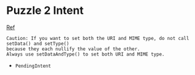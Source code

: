 # Puzzle 2 Intent

[Ref](http://developer.android.com/guide/components/intents-filters.html)
```
Caution: If you want to set both the URI and MIME type, do not call setData() and setType() 
because they each nullify the value of the other. 
Always use setDataAndType() to set both URI and MIME type.
```

- `PendingIntent`